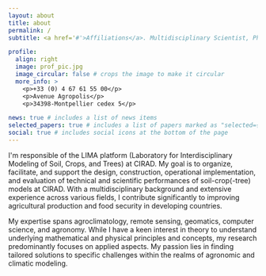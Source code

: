 ```yaml
---
layout: about
title: about
permalink: /
subtitle: <a href='#'>Affiliations</a>. Multidisciplinary Scientist, PhD. - CIRAD, UPR AIDA, F-34398 Montpellier, France.

profile:
  align: right
  image: prof_pic.jpg
  image_circular: false # crops the image to make it circular
  more_info: >
    <p>+33 (0) 4 67 61 55 00</p>
    <p>Avenue Agropolis</p>
    <p>34398-Montpellier cedex 5</p>

news: true # includes a list of news items
selected_papers: true # includes a list of papers marked as "selected={true}"
social: true # includes social icons at the bottom of the page
---
```


I'm responsible of the LIMA platform (Laboratory for Interdisciplinary Modeling of Soil, Crops, and Trees) at CIRAD. My goal is to organize, facilitate, and support the design, construction, operational implementation, and evaluation of technical and scientific performances of soil-crop(-tree) models at CIRAD. With a multidisciplinary background and extensive experience across various fields, I contribute significantly to improving agricultural production and food security in developing countries.

My expertise spans agroclimatology, remote sensing, geomatics, computer science, and agronomy. While I have a keen interest in theory to understand underlying mathematical and physical principles and concepts, my research predominantly focuses on applied aspects. My passion lies in finding tailored solutions to specific challenges within the realms of agronomic and climatic modeling.
